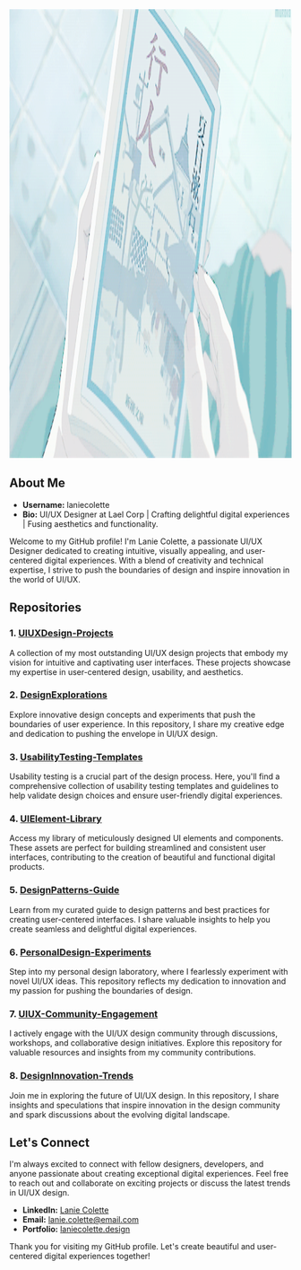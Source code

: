 <div align="center">
  <img src="https://github.com/lanieuiux/lanieuiux/blob/main/assets/14562b93e63225888743457f0cd9a78f.gif" alt="Lanie Colette" width="2000" height="800">
</div>

## About Me

- **Username:** laniecolette
- **Bio:** UI/UX Designer at Lael Corp | Crafting delightful digital experiences | Fusing aesthetics and functionality.

Welcome to my GitHub profile! I'm Lanie Colette, a passionate UI/UX Designer dedicated to creating intuitive, visually appealing, and user-centered digital experiences. With a blend of creativity and technical expertise, I strive to push the boundaries of design and inspire innovation in the world of UI/UX.

## Repositories

### 1. [UIUXDesign-Projects](https://github.com/laniecolette/UIUXDesign-Projects)

A collection of my most outstanding UI/UX design projects that embody my vision for intuitive and captivating user interfaces. These projects showcase my expertise in user-centered design, usability, and aesthetics.

### 2. [DesignExplorations](https://github.com/laniecolette/DesignExplorations)

Explore innovative design concepts and experiments that push the boundaries of user experience. In this repository, I share my creative edge and dedication to pushing the envelope in UI/UX design.

### 3. [UsabilityTesting-Templates](https://github.com/laniecolette/UsabilityTesting-Templates)

Usability testing is a crucial part of the design process. Here, you'll find a comprehensive collection of usability testing templates and guidelines to help validate design choices and ensure user-friendly digital experiences.

### 4. [UIElement-Library](https://github.com/laniecolette/UIElement-Library)

Access my library of meticulously designed UI elements and components. These assets are perfect for building streamlined and consistent user interfaces, contributing to the creation of beautiful and functional digital products.

### 5. [DesignPatterns-Guide](https://github.com/laniecolette/DesignPatterns-Guide)

Learn from my curated guide to design patterns and best practices for creating user-centered interfaces. I share valuable insights to help you create seamless and delightful digital experiences.

### 6. [PersonalDesign-Experiments](https://github.com/laniecolette/PersonalDesign-Experiments)

Step into my personal design laboratory, where I fearlessly experiment with novel UI/UX ideas. This repository reflects my dedication to innovation and my passion for pushing the boundaries of design.

### 7. [UIUX-Community-Engagement](https://github.com/laniecolette/UIUX-Community-Engagement)

I actively engage with the UI/UX design community through discussions, workshops, and collaborative design initiatives. Explore this repository for valuable resources and insights from my community contributions.

### 8. [DesignInnovation-Trends](https://github.com/laniecolette/DesignInnovation-Trends)

Join me in exploring the future of UI/UX design. In this repository, I share insights and speculations that inspire innovation in the design community and spark discussions about the evolving digital landscape.

## Let's Connect

I'm always excited to connect with fellow designers, developers, and anyone passionate about creating exceptional digital experiences. Feel free to reach out and collaborate on exciting projects or discuss the latest trends in UI/UX design.

- **LinkedIn:** [Lanie Colette](https://www.linkedin.com/in/laniecolette)
- **Email:** lanie.colette@email.com
- **Portfolio:** [laniecolette.design](https://www.laniecolette.design)

Thank you for visiting my GitHub profile. Let's create beautiful and user-centered digital experiences together!
